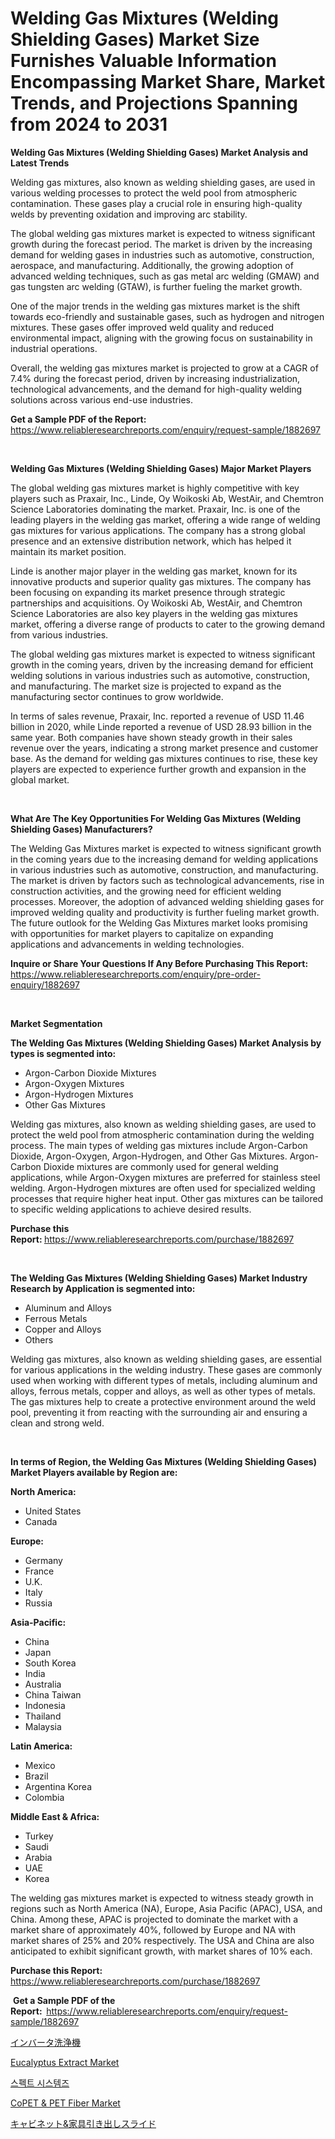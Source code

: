 <p><h1>Welding Gas Mixtures (Welding Shielding Gases) Market Size Furnishes Valuable Information Encompassing Market Share, Market Trends, and Projections Spanning from 2024 to 2031</h1></p><p><strong>Welding Gas Mixtures (Welding Shielding Gases) Market Analysis and Latest Trends</strong></p>
<p><p>Welding gas mixtures, also known as welding shielding gases, are used in various welding processes to protect the weld pool from atmospheric contamination. These gases play a crucial role in ensuring high-quality welds by preventing oxidation and improving arc stability.</p><p>The global welding gas mixtures market is expected to witness significant growth during the forecast period. The market is driven by the increasing demand for welding gases in industries such as automotive, construction, aerospace, and manufacturing. Additionally, the growing adoption of advanced welding techniques, such as gas metal arc welding (GMAW) and gas tungsten arc welding (GTAW), is further fueling the market growth.</p><p>One of the major trends in the welding gas mixtures market is the shift towards eco-friendly and sustainable gases, such as hydrogen and nitrogen mixtures. These gases offer improved weld quality and reduced environmental impact, aligning with the growing focus on sustainability in industrial operations.</p><p>Overall, the welding gas mixtures market is projected to grow at a CAGR of 7.4% during the forecast period, driven by increasing industrialization, technological advancements, and the demand for high-quality welding solutions across various end-use industries.</p></p>
<p><strong>Get a Sample PDF of the Report:&nbsp;</strong> <a href="https://www.reliableresearchreports.com/enquiry/request-sample/1882697">https://www.reliableresearchreports.com/enquiry/request-sample/1882697</a></p>
<p>&nbsp;</p>
<p><strong>Welding Gas Mixtures (Welding Shielding Gases) Major Market Players</strong></p>
<p><p>The global welding gas mixtures market is highly competitive with key players such as Praxair, Inc., Linde, Oy Woikoski Ab, WestAir, and Chemtron Science Laboratories dominating the market. Praxair, Inc. is one of the leading players in the welding gas market, offering a wide range of welding gas mixtures for various applications. The company has a strong global presence and an extensive distribution network, which has helped it maintain its market position.</p><p>Linde is another major player in the welding gas market, known for its innovative products and superior quality gas mixtures. The company has been focusing on expanding its market presence through strategic partnerships and acquisitions. Oy Woikoski Ab, WestAir, and Chemtron Science Laboratories are also key players in the welding gas mixtures market, offering a diverse range of products to cater to the growing demand from various industries.</p><p>The global welding gas mixtures market is expected to witness significant growth in the coming years, driven by the increasing demand for efficient welding solutions in various industries such as automotive, construction, and manufacturing. The market size is projected to expand as the manufacturing sector continues to grow worldwide.</p><p>In terms of sales revenue, Praxair, Inc. reported a revenue of USD 11.46 billion in 2020, while Linde reported a revenue of USD 28.93 billion in the same year. Both companies have shown steady growth in their sales revenue over the years, indicating a strong market presence and customer base. As the demand for welding gas mixtures continues to rise, these key players are expected to experience further growth and expansion in the global market.</p></p>
<p>&nbsp;</p>
<p><strong>What Are The Key Opportunities For Welding Gas Mixtures (Welding Shielding Gases) Manufacturers?</strong></p>
<p><p>The Welding Gas Mixtures market is expected to witness significant growth in the coming years due to the increasing demand for welding applications in various industries such as automotive, construction, and manufacturing. The market is driven by factors such as technological advancements, rise in construction activities, and the growing need for efficient welding processes. Moreover, the adoption of advanced welding shielding gases for improved welding quality and productivity is further fueling market growth. The future outlook for the Welding Gas Mixtures market looks promising with opportunities for market players to capitalize on expanding applications and advancements in welding technologies.</p></p>
<p><strong>Inquire or Share Your Questions If Any Before Purchasing This Report:</strong> <a href="https://www.reliableresearchreports.com/enquiry/pre-order-enquiry/1882697">https://www.reliableresearchreports.com/enquiry/pre-order-enquiry/1882697</a></p>
<p>&nbsp;</p>
<p><strong>Market Segmentation</strong></p>
<p><strong>The Welding Gas Mixtures (Welding Shielding Gases) Market Analysis by types is segmented into:</strong></p>
<p><ul><li>Argon-Carbon Dioxide Mixtures</li><li>Argon-Oxygen Mixtures</li><li>Argon-Hydrogen Mixtures</li><li>Other Gas Mixtures</li></ul></p>
<p><p>Welding gas mixtures, also known as welding shielding gases, are used to protect the weld pool from atmospheric contamination during the welding process. The main types of welding gas mixtures include Argon-Carbon Dioxide, Argon-Oxygen, Argon-Hydrogen, and Other Gas Mixtures. Argon-Carbon Dioxide mixtures are commonly used for general welding applications, while Argon-Oxygen mixtures are preferred for stainless steel welding. Argon-Hydrogen mixtures are often used for specialized welding processes that require higher heat input. Other gas mixtures can be tailored to specific welding applications to achieve desired results.</p></p>
<p><strong>Purchase this Report:&nbsp;</strong><a href="https://www.reliableresearchreports.com/purchase/1882697">https://www.reliableresearchreports.com/purchase/1882697</a></p>
<p>&nbsp;</p>
<p><strong>The Welding Gas Mixtures (Welding Shielding Gases) Market Industry Research by Application is segmented into:</strong></p>
<p><ul><li>Aluminum and Alloys</li><li>Ferrous Metals</li><li>Copper and Alloys</li><li>Others</li></ul></p>
<p><p>Welding gas mixtures, also known as welding shielding gases, are essential for various applications in the welding industry. These gases are commonly used when working with different types of metals, including aluminum and alloys, ferrous metals, copper and alloys, as well as other types of metals. The gas mixtures help to create a protective environment around the weld pool, preventing it from reacting with the surrounding air and ensuring a clean and strong weld.</p></p>
<p>&nbsp;</p>
<p><strong>In terms of Region, the Welding Gas Mixtures (Welding Shielding Gases) Market Players available by Region are:</strong></p>
<p>
    <p> <strong> North America: </strong>
        <ul>
            <li>United States</li>
            <li>Canada</li>
        </ul>
        </p> 
    <p> <strong> Europe: </strong>
        <ul>
            <li>Germany</li>
            <li>France</li>
            <li>U.K.</li>
            <li>Italy</li>
            <li>Russia</li>
        </ul>
        </p> 
    <p> <strong> Asia-Pacific: </strong>
        <ul>
            <li>China</li>
            <li>Japan</li>
            <li>South Korea</li>
            <li>India</li>
            <li>Australia</li>
            <li>China Taiwan</li>
            <li>Indonesia</li>
            <li>Thailand</li>
            <li>Malaysia</li>
        </ul>
        </p> 
    <p> <strong> Latin America: </strong>
        <ul>
            <li>Mexico</li>
            <li>Brazil</li>
            <li>Argentina Korea</li>
            <li>Colombia</li>
        </ul>
        </p> 
    <p> <strong> Middle East & Africa: </strong>
        <ul>
            <li>Turkey</li>
            <li>Saudi</li>
            <li>Arabia</li>
            <li>UAE</li>
            <li>Korea</li>
        </ul>
    </p>
    </p>
<p><p>The welding gas mixtures market is expected to witness steady growth in regions such as North America (NA), Europe, Asia Pacific (APAC), USA, and China. Among these, APAC is projected to dominate the market with a market share of approximately 40%, followed by Europe and NA with market shares of 25% and 20% respectively. The USA and China are also anticipated to exhibit significant growth, with market shares of 10% each.</p></p>
<p><strong>Purchase this Report: </strong><a href="https://www.reliableresearchreports.com/purchase/1882697">https://www.reliableresearchreports.com/purchase/1882697</a></p>
<p>&nbsp;<strong>Get a Sample PDF of the Report:&nbsp;&nbsp;</strong><a href="https://www.reliableresearchreports.com/enquiry/request-sample/1882697">https://www.reliableresearchreports.com/enquiry/request-sample/1882697</a></p>
<p><strong></strong></p>
<p><p><a href="https://github.com/adcxff01450218/Market-Research-Report-List-1/blob/main/25025031869.md">インバータ洗浄機</a></p><p><a href="https://issuu.com/reportprime-2/docs/eucalyptus-extract-market-size-2030.pptx">Eucalyptus Extract Market</a></p><p><a href="https://github.com/vsn7qpua81q/Market-Research-Report-List-1/blob/main/12939941531.md">스펙트 시스템즈</a></p><p><a href="https://github.com/sonuprakash1/Market-Research-Report-List-1/blob/main/copet-pet-fiber-market.md">CoPET & PET Fiber Market</a></p><p><a href="https://github.com/xnljig2898992/Market-Research-Report-List-1/blob/main/90020441868.md">キャビネット&家具引き出しスライド</a></p></p>